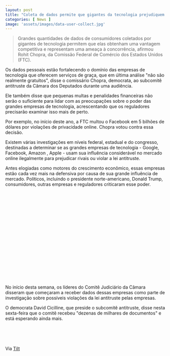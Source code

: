 ```yaml
---
layout: post
title: "Coleta de dados permite que gigantes da tecnologia prejudiquem concorrentes, diz FTC"
categories: [ News ]
image: 'assets/images/data-user-collect.jpg'
---
```


> Grandes quantidades de dados de consumidores coletados por gigantes de tecnologia permitem que elas obtenham uma vantagem competitiva e representam uma ameaça à concorrência, afirmou Rohit Chopra, da Comissão Federal de Comércio dos Estados Unidos (FTC).

Os dados pessoais estão fortalecendo o domínio das empresas de tecnologia que oferecem serviços de graça, que em última análise "não são realmente gratuitos", disse o comissário Chopra, democrata, ao subcomitê antitruste da Câmara dos Deputados durante uma audiência.

Ele também disse que pequenas multas e penalidades financeiras não serão o suficiente para lidar com as preocupações sobre o poder das grandes empresas de tecnologia, acrescentando que os reguladores precisarão examinar isso mais de perto.

<!-- RETANGULO LARGO 2 -->
<script async src="//pagead2.googlesyndication.com/pagead/js/adsbygoogle.js"></script>
<ins class="adsbygoogle"
style="display:block; text-align:center;"
data-ad-layout="in-article"
data-ad-format="fluid"
data-ad-client="ca-pub-2838251107855362"
data-ad-slot="8549252987"></ins>
<script>
(adsbygoogle = window.adsbygoogle || []).push({});
</script>

Por exemplo, no início deste ano, a FTC multou o Facebook em 5 bilhões de dólares por violações de privacidade online. Chopra votou contra essa decisão.

Existem várias investigações em níveis federal, estadual e do congresso, destinadas a determinar se as grandes empresas de tecnologia - Google, Facebook, Amazon , Apple - usam sua influência considerável no mercado online ilegalmente para prejudicar rivais ou violar a lei antitruste.

Antes elogiadas como motores do crescimento econômico, essas empresas estão cada vez mais na defensiva por causa de sua grande influência de mercado. Políticos, incluindo o presidente norte-americano, Donald Trump, consumidores, outras empresas e reguladores criticaram esse poder.

<!-- QUADRADO -->
<script async src="//pagead2.googlesyndication.com/pagead/js/adsbygoogle.js"></script>
<ins class="adsbygoogle"
style="display:inline-block;width:336px;height:280px"
data-ad-client="ca-pub-2838251107855362"
data-ad-slot="5351066970"></ins>
<script>
(adsbygoogle = window.adsbygoogle || []).push({});
</script>

No início desta semana, os líderes do Comitê Judiciário da Câmara disseram que começaram a receber dados dessas empresas como parte de investigação sobre possíveis violações da lei antitruste pelas empresas.

O democrata David Cicilline, que preside o subcomitê antitruste, disse nesta sexta-feira que o comitê recebeu "dezenas de milhares de documentos" e está esperando ainda mais.

<!-- MINI ANÚNCIO -->
<script async src="//pagead2.googlesyndication.com/pagead/js/adsbygoogle.js"></script>
<!-- Games Root -->
<ins class="adsbygoogle"
style="display:inline-block;width:336px;height:50px"
data-ad-client="ca-pub-2838251107855362"
data-ad-slot="5351066970"></ins>
<script>
(adsbygoogle = window.adsbygoogle || []).push({});
</script>

Via [Tilt](https://www.uol.com.br/tilt/noticias/reuters/2019/10/18/coleta-de-dados-permite-que-gigantes-da-tecnologia-prejudiquem-concorrentes-diz-ftc.htm)
